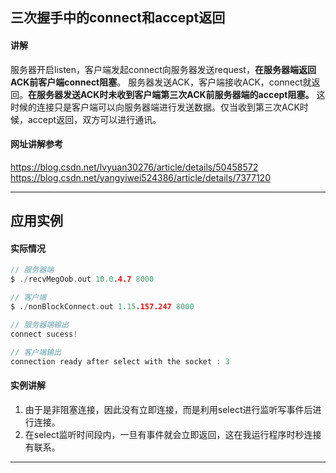 ## 三次握手中的connect和accept返回
#### 讲解
服务器开启listen，客户端发起connect向服务器发送request，**在服务器端返回ACK前客户端connect阻塞**。
服务器发送ACK，客户端接收ACK，connect就返回。**在服务器发送ACK时未收到客户端第三次ACK前服务器端的accept阻塞。**
这时候的连接只是客户端可以向服务器端进行发送数据。仅当收到第三次ACK时候，accept返回，双方可以进行通讯。
#### 网址讲解参考
https://blog.csdn.net/lvyuan30276/article/details/50458572  
https://blog.csdn.net/yangyiwei524386/article/details/7377120
- - -

## 应用实例
#### 实际情况
~~~c
// 服务器端
$ ./recvMegOob.out 10.0.4.7 8000

// 客户端
$ ./nonBlockConnect.out 1.15.157.247 8000

// 服务器端输出
connect sucess!

// 客户端输出
connection ready after select with the socket : 3
~~~
#### 实例讲解
1. 由于是非阻塞连接，因此没有立即连接，而是利用select进行监听写事件后进行连接。
2. 在select监听时间段内，一旦有事件就会立即返回，这在我运行程序时秒连接有联系。
- - -
